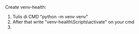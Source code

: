 Create venv-health:
1. Tulis di CMD "python -m venv venv"
2. After that write "venv-health\Scripts\activate" on your cmd
3. 



